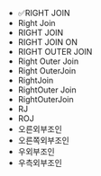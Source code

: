 ﻿- ✅RIGHT JOIN
- Right Join
- RIGHT JOIN
- RIGHT JOIN ON
- RIGHT OUTER JOIN
- Right Outer Join
- Right OuterJoin
- RightJoin
- RightOuter Join
- RightOuterJoin
- RJ
- ROJ
- 오른외부조인
- 오른쪽외부조인
- 우외부조인
- 우측외부조인
